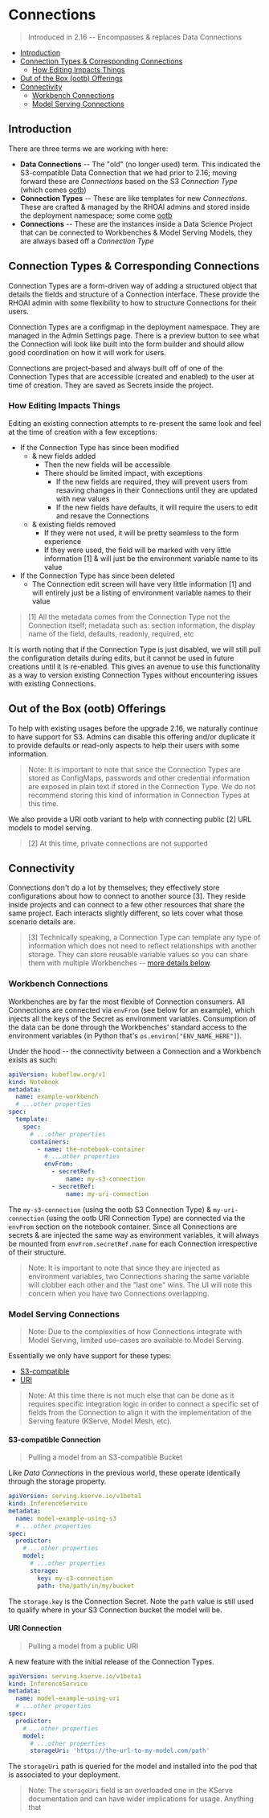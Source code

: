 # Connections

> Introduced in 2.16 -- Encompasses & replaces Data Connections

* [Introduction](#introduction)
* [Connection Types & Corresponding Connections](#connection-types--corresponding-connections)
   * [How Editing Impacts Things](#how-editing-impacts-things)
* [Out of the Box (ootb) Offerings](#out-of-the-box-ootb-offerings)
* [Connectivity](#connectivity)
  * [Workbench Connections](#workbench-connections)
  * [Model Serving Connections](#model-serving-connections)

## Introduction

There are three terms we are working with here:

* **Data Connections** -- The "old" (no longer used) term. This indicated the S3-compatible Data Connection that we had prior to 2.16; moving forward these are _Connections_ based on the S3 _Connection Type_ (which comes [ootb](#out-of-the-box-ootb-offerings))
* **Connection Types** -- These are like templates for new _Connections_. These are crafted & managed by the RHOAI admins and stored inside the deployment namespace; some come [ootb](#out-of-the-box-ootb-offerings)
* **Connections** -- These are the instances inside a Data Science Project that can be connected to Workbenches & Model Serving Models, they are always based off a _Connection Type_

## Connection Types & Corresponding Connections

Connection Types are a form-driven way of adding a structured object that details the fields and structure of a Connection interface. These provide the RHOAI admin with some flexibility to how to structure Connections for their users.

Connection Types are a configmap in the deployment namespace. They are managed in the Admin Settings page. There is a preview button to see what the Connection will look like built into the form builder and should allow good coordination on how it will work for users.

Connections are project-based and always built off of one of the Connection Types that are accessible (created and enabled) to the user at time of creation. They are saved as Secrets inside the project.

### How Editing Impacts Things

Editing an existing connection attempts to re-present the same look and feel at the time of creation with a few exceptions:

* If the Connection Type has since been modified
  * & new fields added
    * Then the new fields will be accessible
    * There should be limited impact, with exceptions
      * If the new fields are required, they will prevent users from resaving changes in their Connections until they are updated with new values
      * If the new fields have defaults, it will require the users to edit and resave the Connections
  * & existing fields removed
    * If they were not used, it will be pretty seamless to the form experience
    * If they were used, the field will be marked with very little information [1] & will just be the environment variable name to its value
* If the Connection Type has since been deleted
  * The Connection edit screen will have very little information [1] and will entirely just be a listing of environment variable names to their value

> [1] All the metadata comes from the Connection Type not the Connection itself; metadata such as: section information, the display name of the field, defaults, readonly, required, etc

It is worth noting that if the Connection Type is just disabled, we will still pull the configuration details during edits, but it cannot be used in future creations until it is re-enabled. This gives an avenue to use this functionality as a way to version existing Connection Types without encountering issues with existing Connections.

## Out of the Box (ootb) Offerings

To help with existing usages before the upgrade 2.16, we naturally continue to have support for S3. Admins can disable this offering and/or duplicate it to provide defaults or read-only aspects to help their users with some information.

> Note: It is important to note that since the Connection Types are stored as ConfigMaps, passwords and other credential information are exposed in plain text if stored in the Connection Type. We do not recommend storing this kind of information in Connection Types at this time.

We also provide a URI ootb variant to help with connecting public [2] URL models to model serving.

> [2] At this time, private connections are not supported

## Connectivity

Connections don't do a lot by themselves; they effectively store configurations about how to connect to another source [3]. They reside inside projects and can connect to a few other resources that share the same project. Each interacts slightly different, so lets cover what those scenario details are.

> [3] Technically speaking, a Connection Type can template any type of information which does not need to reflect relationships with another storage. They can store reusable variable values so you can share them with multiple Workbenches -- [more details below](#workbench-connections).

### Workbench Connections

Workbenches are by far the most flexible of Connection consumers. All Connections are connected via `envFrom` (see below for an example), which injects all the keys of the Secret as environment variables. Consumption of the data can be done through the Workbenches' standard access to the environment variables (in Python that's `os.environ["ENV_NAME_HERE"]`).

Under the hood -- the connectivity between a Connection and a Workbench exists as such:

```yaml
apiVersion: kubeflow.org/v1
kind: Notebook
metadata:
  name: example-workbench
  # ...other properties
spec:
  template:
    spec:
      # ...other properties
      containers:
        - name: the-notebook-container
          # ...other properties
          envFrom:
            - secretRef:
                name: my-s3-connection
            - secretRef:
                name: my-uri-connection
```

The `my-s3-connection` (using the ootb S3 Connection Type) & `my-uri-connection` (using the ootb URI Connection Type) are connected via the `envFrom` section on the notebook container. Since all Connections are secrets & are injected the same way as environment variables, it will always be mounted from `envFrom.secretRef.name` for each Connection irrespective of their structure.

> Note: It is important to note that since they are injected as environment variables, two Connections sharing the same variable will clobber each other and the "last one" wins. The UI will note this concern when you have two Connections overlapping.

### Model Serving Connections

> Note: Due to the complexities of how Connections integrate with Model Serving, limited use-cases are available to Model Serving.

Essentially we only have support for these types:
* [S3-compatible](#s3-compatible-connection)
* [URI](#uri-connection)

> Note: At this time there is not much else that can be done as it requires specific integration logic in order to connect a specific set of fields from the Connection to align it with the implementation of the Serving feature (KServe, Model Mesh, etc).

#### S3-compatible Connection

> Pulling a model from an S3-compatible Bucket

Like _Data Connections_ in the previous world, these operate identically through the storage property.

```yaml
apiVersion: serving.kserve.io/v1beta1
kind: InferenceService
metadata:
  name: model-example-using-s3
  # ...other properties
spec:
  predictor:
    # ...other properties
    model:
      # ...other properties
      storage:
        key: my-s3-connection
        path: the/path/in/my/bucket
```

The `storage.key` is the Connection Secret. Note the `path` value is still used to qualify where in your S3 Connection bucket the model will be.

#### URI Connection

> Pulling a model from a public URI

A new feature with the initial release of the Connection Types.

```yaml
apiVersion: serving.kserve.io/v1beta1
kind: InferenceService
metadata:
  name: model-example-using-uri
  # ...other properties
spec:
  predictor:
    # ...other properties
    model:
      # ...other properties
      storageUri: 'https://the-url-to-my-model.com/path'
```

The `storageUri` path is queried for the model and installed into the pod that is associated to your deployment.

> Note: The `storageUri` field is an overloaded one in the KServe documentation and can have wider implications for usage. Anything that 
